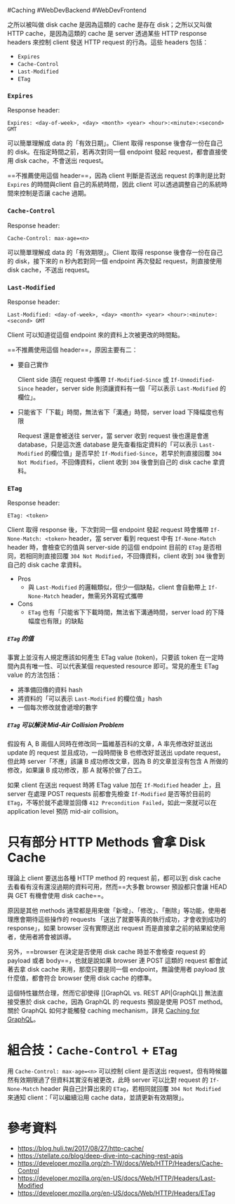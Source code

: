 #Caching #WebDevBackend #WebDevFrontend 

之所以被叫做 disk cache 是因為這類的 cache 是存在 disk；之所以又叫做 HTTP cache，是因為這類的 cache 是 server 透過某些 HTTP response headers 來控制 client 發送 HTTP request 的行為。這些 headers 包括：

- `Expires`
- `Cache-Control`
- `Last-Modified`
- `ETag`

### `Expires`

Response header:

```plaintext
Expires: <day-of-week>, <day> <month> <year> <hour>:<minute>:<second> GMT
```

可以簡單理解成 data 的「有效日期」。Client 取得 response 後會存一份在自己的 disk。在指定時間之前，若再次對同一個 endpoint 發起 request，都會直接使用 disk cache，不會送出 request。

==不推薦使用這個 header==，因為 client 判斷是否送出 request 的準則是比對 `Expires` 的時間與client 自己的系統時間，因此 client 可以透過調整自己的系統時間來控制是否讓 cache 過期。

### `Cache-Control`

Response header:

```plaintext
Cache-Control: max-age=<n>
```

可以簡單理解成 data 的「有效期限」。Client 取得 response 後會存一份在自己的 disk，接下來的 n 秒內若對同一個 endpoint 再次發起 request，則直接使用 disk cache，不送出 request。

### `Last-Modified`

Response header:

```plaintext
Last-Modified: <day-of-week>, <day> <month> <year> <hour>:<minute>:<second> GMT
```

Client 可以知道從這個 endpoint 來的資料上次被更改的時間點。

==不推薦使用這個 header==，原因主要有二：

- 要自己實作

    Client side 須在 request 中攜帶 `If-Modified-Since` 或 `If-Unmodified-Since` header，server side 則須讓資料有一個「可以表示 `Last-Modified` 的欄位」。

- 只能省下「下載」時間，無法省下「溝通」時間，server load 下降幅度也有限

    Request 還是會被送往 server，當 server 收到 request 後也還是會進 database，只是這次進 database 是先查看指定資料的「可以表示 `Last-Modified` 的欄位值」是否早於 `If-Modified-Since`，若早於則直接回覆 `304 Not Modified`，不回傳資料，client 收到 `304` 後會到自己的 disk cache 拿資料。

### `ETag`

Response header:

```plaintext
ETag: <token>
```

Client 取得 response 後，下次對同一個 endpoint 發起 request 時會攜帶 `If-None-Match: <token>` header，當 server 看到 request 中有 `If-None-Match` header 時，會檢查它的值與 server-side 的這個 endpoint 目前的 `ETag` 是否相同，若相同則直接回覆 `304 Not Modified`，不回傳資料，client 收到 `304` 後會到自己的 disk cache 拿資料。

- Pros
    - 與 `Last-Modified` 的邏輯類似，但少一個缺點，client 會自動帶上 `If-None-Match` header，無需另外寫程式攜帶
- Cons
    - `ETag` 也有「只能省下下載時間，無法省下溝通時間，server load 的下降幅度也有限」的缺點

##### `ETag` 的值

事實上並沒有人規定應該如何產生 ETag value (token)，只要該 token 在一定時間內具有唯一性、可以代表某個 requested resource 即可。常見的產生 ETag value 的方法包括：

- 將準備回傳的資料 hash
- 將資料的「可以表示 `Last-Modified` 的欄位值」hash
- 一個每次修改就會遞增的數字

##### `ETag` 可以解決 Mid-Air Collision Problem

假設有 A, B 兩個人同時在修改同一篇維基百科的文章，A 率先修改好並送出 update 的 request 並且成功，一段時間後 B 也修改好並送出 update request，但此時 server「不應」該讓 B 成功修改文章，因為 B 的文章並沒有包含 A 所做的修改，如果讓 B 成功修改，那 A 就等於做了白工。

如果 client 在送出 request 時將 ETag value 加在 `If-Modified` header 上，且 server 在處理 POST requests 前都會先檢查 `If-Modified` 是否等於目前的 `ETag`，不等於就不處理並回傳 `412 Precondition Failed`，如此一來就可以在 application level 預防 mid-air collision。

# 只有部分 HTTP Methods 會拿 Disk Cache

理論上 client 要送出各種 HTTP method 的 request 前，都可以到 disk cache 去看看有沒有還沒過期的資料可用，然而==大多數 browser 預設都只會讓 HEAD 與 GET 有機會使用 disk cache==。

原因是其他 methods 通常都是用來做「新增」、「修改」、「刪除」等功能，使用者理應會期待這些操作的 requests 「送出了就要等真的執行成功，才會收到成功的 response」，如果 browser 沒有實際送出 request 而是直接拿之前的結果給使用者，使用者將會被誤導。

另外，==browser 在決定是否使用 disk cache 時並不會檢查 request 的 payload 或者 body==，也就是說如果 browser 連 POST 這類的 request 都會試著去拿 disk cache 來用，那麼只要是同一個 endpoint，無論使用者 payload 放什麼值，都會符合 browser 使用 disk cache 的標準。

這個特性雖然合理，然而它卻使得 [[GraphQL vs. REST API|GraphQL]] 無法直接受惠於 disk cache，因為 GraphQL 的 requests 預設是使用 POST method。關於 GraphQL 如何才能觸發 caching mechanism，詳見 [Caching for GraphQL](</Web Development/GraphQL/Caching for GraphQL.md>)。

# 組合技：`Cache-Control` + `ETag`

用 `Cache-Control: max-age=<n>` 可以控制 client 是否送出 request，但有時候雖然有效期限過了但資料其實沒有被更改，此時 server 可以比對 request 的 `If-None-Match` header 與自己計算出來的 `ETag`，若相同就回覆 `304 Not Modified` 來通知 client：「可以繼續沿用 cache data，並請更新有效期限」。

# 參考資料

- <https://blog.huli.tw/2017/08/27/http-cache/>
- <https://stellate.co/blog/deep-dive-into-caching-rest-apis>
- <https://developer.mozilla.org/zh-TW/docs/Web/HTTP/Headers/Cache-Control>
- <https://developer.mozilla.org/en-US/docs/Web/HTTP/Headers/Last-Modified>
- <https://developer.mozilla.org/en-US/docs/Web/HTTP/Headers/ETag>
